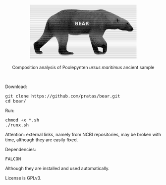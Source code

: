 <p align="center"><img src="imgs/bear.png"
alt="BEAR with FALCON" height="172" border="0" /><br><br>
Composition analysis of Poolepynten <i>ursus maritimus</i> ancient sample</p>
<br>

Download:
<pre>
git clone https://github.com/pratas/bear.git
cd bear/
</pre>
Run:
<pre>
chmod +x *.sh
./runx.sh
</pre>

Attention: external links, namely from NCBI repositories, may be broken with time, although they are easily fixed.

Dependencies:
<pre>
FALCON
</pre>
Although they are installed and used automatically.

License is GPLv3.
